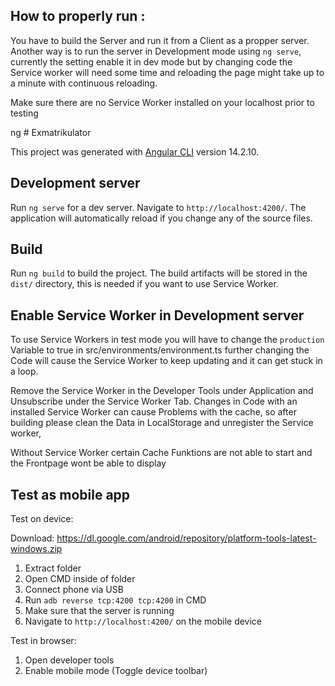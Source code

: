 ## How to properly run :
You have to build the Server and run it from a Client as a propper server.
Another way is to run the server in Development mode using `ng serve`, currently the setting enable it in dev mode but by changing code the Service worker will need some time and reloading the page might take up to a minute with continuous reloading.

Make sure there are no Service Worker installed on your localhost prior to testing 


ng # Exmatrikulator

This project was generated with [Angular CLI](https://github.com/angular/angular-cli) version 14.2.10.

## Development server

Run `ng serve` for a dev server. Navigate to `http://localhost:4200/`. The application will automatically reload if you change any of the source files.

## Build

Run `ng build` to build the project. The build artifacts will be stored in the `dist/` directory, this is needed if you want to use Service Worker.


## Enable Service Worker in Development server

To use Service Workers in test mode you will have to change the `production` Variable to true in src/environments/environment.ts
further changing the Code will cause the Service Worker to keep updating and it can get stuck in a loop.

Remove the Service Worker in the Developer Tools under Application and Unsubscribe under the Service Worker Tab. 
Changes in Code with an installed Service Worker can cause Problems with the cache, so after building please clean the Data in LocalStorage and unregister the Service worker,

Without Service Worker certain Cache Funktions are not able to start and the Frontpage wont be able to display 

## Test as mobile app

Test on device:

Download: https://dl.google.com/android/repository/platform-tools-latest-windows.zip

1. Extract folder
2. Open CMD inside of folder
3. Connect phone via USB
4. Run `adb reverse tcp:4200 tcp:4200` in CMD
5. Make sure that the server is running
6. Navigate to `http://localhost:4200/` on the mobile device

Test in browser:
1. Open developer tools
2. Enable mobile mode (Toggle device toolbar)
